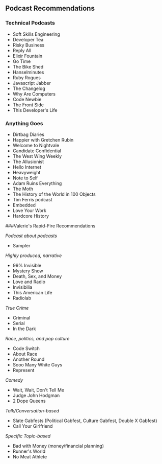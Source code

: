 ## Podcast Recommendations

### Technical Podcasts
* Soft Skills Engineering
* Developer Tea
* Risky Business
* Reply All
* Elixir Fountain
* Go Time
* The Bike Shed
* Hanselminutes
* Ruby Rogues
* Javascript Jabber
* The Changelog
* Why Are Computers
* Code Newbie
* The Front Side
* This Developer's Life

### Anything Goes
* Dirtbag Diaries
* Happier with Gretchen Rubin
* Welcome to Nightvale
* Candidate Confidential
* The West Wing Weekly
* The Allusionist
* Hello Internet
* Heavyweight
* Note to Self
* Adam Ruins Everything
* The Moth
* The History of the World in 100 Objects
* Tim Ferris podcast
* Embedded
* Love Your Work
* Hardcore History

###Valerie's Rapid-Fire Recommendations

*Podcast about podcasts*

* Sampler

*Highly produced, narrative*

* 99% Invisible
* Mystery Show
* Death, Sex, and Money
* Love and Radio
* Invisibilia
* This American Life
* Radiolab

*True Crime*

* Criminal
* Serial
* In the Dark

*Race, politics, and pop culture*

* Code Switch
* About Race
* Another Round
* Sooo Many White Guys
* Represent

*Comedy*

* Wait, Wait, Don't Tell Me
* Judge John Hodgman
* 2 Dope Queens

*Talk/Conversation-based*

* Slate Gabfests (Political Gabfest, Culture Gabfest, Double X Gabfest)
* Call Your Girlfriend

*Specific Topic-based*

* Bad with Money (money/financial planning)
* Runner's World
* No Meat Athlete
